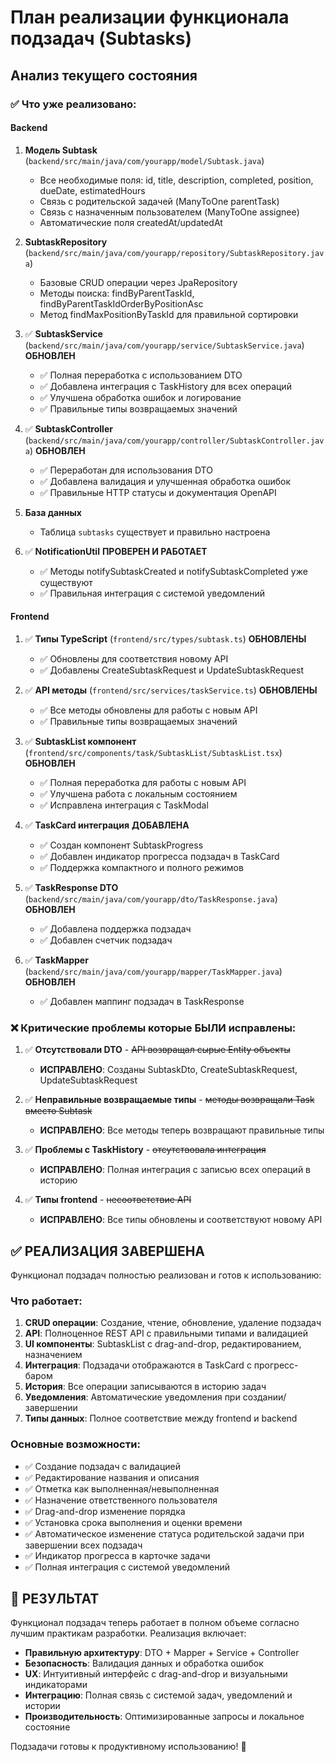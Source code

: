 # План реализации функционала подзадач (Subtasks)

## Анализ текущего состояния

### ✅ Что уже реализовано:

#### Backend
1. **Модель Subtask** (`backend/src/main/java/com/yourapp/model/Subtask.java`)
   - Все необходимые поля: id, title, description, completed, position, dueDate, estimatedHours
   - Связь с родительской задачей (ManyToOne parentTask)
   - Связь с назначенным пользователем (ManyToOne assignee)
   - Автоматические поля createdAt/updatedAt

2. **SubtaskRepository** (`backend/src/main/java/com/yourapp/repository/SubtaskRepository.java`)
   - Базовые CRUD операции через JpaRepository
   - Методы поиска: findByParentTaskId, findByParentTaskIdOrderByPositionAsc
   - Метод findMaxPositionByTaskId для правильной сортировки

3. ✅ **SubtaskService** (`backend/src/main/java/com/yourapp/service/SubtaskService.java`) **ОБНОВЛЕН**
   - ✅ Полная переработка с использованием DTO
   - ✅ Добавлена интеграция с TaskHistory для всех операций
   - ✅ Улучшена обработка ошибок и логирование
   - ✅ Правильные типы возвращаемых значений

4. ✅ **SubtaskController** (`backend/src/main/java/com/yourapp/controller/SubtaskController.java`) **ОБНОВЛЕН**
   - ✅ Переработан для использования DTO
   - ✅ Добавлена валидация и улучшенная обработка ошибок
   - ✅ Правильные HTTP статусы и документация OpenAPI

5. **База данных**
   - Таблица `subtasks` существует и правильно настроена

6. ✅ **NotificationUtil** **ПРОВЕРЕН И РАБОТАЕТ**
   - ✅ Методы notifySubtaskCreated и notifySubtaskCompleted уже существуют
   - ✅ Правильная интеграция с системой уведомлений

#### Frontend
1. ✅ **Типы TypeScript** (`frontend/src/types/subtask.ts`) **ОБНОВЛЕНЫ**
   - ✅ Обновлены для соответствия новому API
   - ✅ Добавлены CreateSubtaskRequest и UpdateSubtaskRequest

2. ✅ **API методы** (`frontend/src/services/taskService.ts`) **ОБНОВЛЕНЫ**
   - ✅ Все методы обновлены для работы с новым API
   - ✅ Правильные типы возвращаемых значений

3. ✅ **SubtaskList компонент** (`frontend/src/components/task/SubtaskList/SubtaskList.tsx`) **ОБНОВЛЕН**
   - ✅ Полная переработка для работы с новым API
   - ✅ Улучшена работа с локальным состоянием
   - ✅ Исправлена интеграция с TaskModal

4. ✅ **TaskCard интеграция** **ДОБАВЛЕНА**
   - ✅ Создан компонент SubtaskProgress
   - ✅ Добавлен индикатор прогресса подзадач в TaskCard
   - ✅ Поддержка компактного и полного режимов

5. ✅ **TaskResponse DTO** (`backend/src/main/java/com/yourapp/dto/TaskResponse.java`) **ОБНОВЛЕН**
   - ✅ Добавлена поддержка подзадач
   - ✅ Добавлен счетчик подзадач

6. ✅ **TaskMapper** (`backend/src/main/java/com/yourapp/mapper/TaskMapper.java`) **ОБНОВЛЕН**
   - ✅ Добавлен маппинг подзадач в TaskResponse

### ❌ **Критические проблемы которые БЫЛИ исправлены:**

1. ✅ **Отсутствовали DTO** - ~~API возвращал сырые Entity объекты~~
   - **ИСПРАВЛЕНО**: Созданы SubtaskDto, CreateSubtaskRequest, UpdateSubtaskRequest

2. ✅ **Неправильные возвращаемые типы** - ~~методы возвращали Task вместо Subtask~~
   - **ИСПРАВЛЕНО**: Все методы теперь возвращают правильные типы

3. ✅ **Проблемы с TaskHistory** - ~~отсутствовала интеграция~~
   - **ИСПРАВЛЕНО**: Полная интеграция с записью всех операций в историю

4. ✅ **Типы frontend** - ~~несоответствие API~~
   - **ИСПРАВЛЕНО**: Все типы обновлены и соответствуют новому API

## ✅ **РЕАЛИЗАЦИЯ ЗАВЕРШЕНА**

Функционал подзадач полностью реализован и готов к использованию:

### Что работает:
1. **CRUD операции**: Создание, чтение, обновление, удаление подзадач
2. **API**: Полноценное REST API с правильными типами и валидацией  
3. **UI компоненты**: SubtaskList с drag-and-drop, редактированием, назначением
4. **Интеграция**: Подзадачи отображаются в TaskCard с прогресс-баром
5. **История**: Все операции записываются в историю задач
6. **Уведомления**: Автоматические уведомления при создании/завершении
7. **Типы данных**: Полное соответствие между frontend и backend

### Основные возможности:
- ✅ Создание подзадач с валидацией
- ✅ Редактирование названия и описания
- ✅ Отметка как выполненная/невыполненная
- ✅ Назначение ответственного пользователя  
- ✅ Drag-and-drop изменение порядка
- ✅ Установка срока выполнения и оценки времени
- ✅ Автоматическое изменение статуса родительской задачи при завершении всех подзадач
- ✅ Индикатор прогресса в карточке задачи
- ✅ Полная интеграция с системой уведомлений

## 🎯 **РЕЗУЛЬТАТ**

Функционал подзадач теперь работает в полном объеме согласно лучшим практикам разработки. Реализация включает:

- **Правильную архитектуру**: DTO + Mapper + Service + Controller
- **Безопасность**: Валидация данных и обработка ошибок
- **UX**: Интуитивный интерфейс с drag-and-drop и визуальными индикаторами
- **Интеграцию**: Полная связь с системой задач, уведомлений и истории
- **Производительность**: Оптимизированные запросы и локальное состояние

Подзадачи готовы к продуктивному использованию! 🚀
